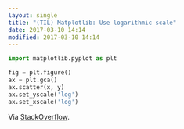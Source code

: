 ```yaml
---
layout: single
title: "(TIL) Matplotlib: Use logarithmic scale"
date: 2017-03-10 14:14
modified: 2017-03-10 14:14
---
```


```python
import matplotlib.pyplot as plt

fig = plt.figure()
ax = plt.gca()
ax.scatter(x, y)
ax.set_yscale('log')
ax.set_xscale('log')
```

Via [StackOverflow](http://stackoverflow.com/a/18774741/1257318).
